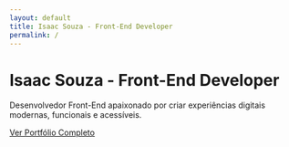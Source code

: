 ```yaml
---
layout: default
title: Isaac Souza - Front-End Developer
permalink: /
---
```


# Isaac Souza - Front-End Developer

Desenvolvedor Front-End apaixonado por criar experiências digitais modernas, funcionais e acessíveis.

[Ver Portfólio Completo](/Isaac-Exon/)
